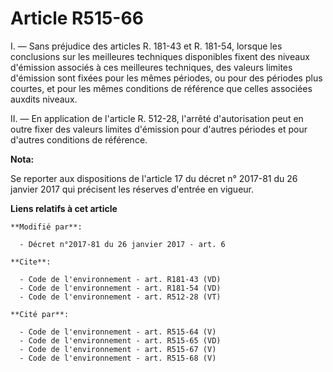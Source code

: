 # Article R515-66

I. ― Sans préjudice des articles R. 181-43 et R. 181-54, lorsque les conclusions sur les meilleures techniques disponibles
fixent des niveaux d'émission associés à ces meilleures techniques, des valeurs limites d'émission sont fixées pour les mêmes
périodes, ou pour des périodes plus courtes, et pour les mêmes conditions de référence que celles associées auxdits niveaux. 

II. ― En application de l'article R. 512-28, l'arrêté d'autorisation peut en outre fixer des valeurs limites d'émission pour
d'autres périodes et pour d'autres conditions de référence.

**Nota:**

Se reporter aux dispositions de l'article 17 du décret n° 2017-81 du 26 janvier 2017 qui précisent les réserves d'entrée en
vigueur.

**Liens relatifs à cet article**

	**Modifié par**:

	  - Décret n°2017-81 du 26 janvier 2017 - art. 6

	**Cite**:

	  - Code de l'environnement - art. R181-43 (VD)
	  - Code de l'environnement - art. R181-54 (VD)
	  - Code de l'environnement - art. R512-28 (VT)

	**Cité par**:

	  - Code de l'environnement - art. R515-64 (V)
	  - Code de l'environnement - art. R515-65 (VD)
	  - Code de l'environnement - art. R515-67 (V)
	  - Code de l'environnement - art. R515-68 (V)
